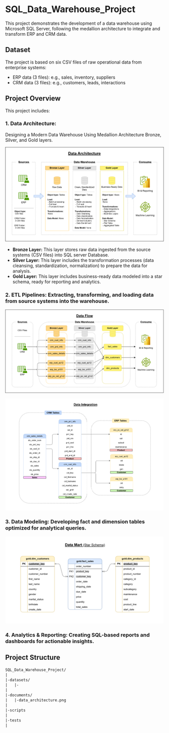 # SQL_Data_Warehouse_Project
This project demonstrates the development of a data warehouse using Microsoft SQL Server, following the medallion architecture to integrate and transform ERP and CRM data. 

## Dataset
The project is based on six CSV files of raw operational data from enterprise systems:
 - ERP data (3 files): e.g., sales, inventory, suppliers
 - CRM data (3 files): e.g., customers, leads, interactions

## Project Overview
This project includes:

 ### **1. Data Architecture:**
 Designing a Modern Data Warehouse Using Medallion Architecture Bronze, Silver, and Gold layers.

 ![Data Architecture Diagram](documents/data_architecture.png)

 * **Bronze Layer:** 
    This layer stores raw data ingested from the source systems (CSV files) into SQL server Database.
* **Silver Layer:**
    This layer includes the transformation processes (data cleansing, standardization, normalization) to prepare the data for analysis.
* **Gold Layer:**
    This layer includes business-ready data modeled into a star schema, ready for reporting and analytics.


### **2. ETL Pipelines:** Extracting, transforming, and loading data from source systems into the warehouse.
 ![Data Flow](documents/data_flow.png)

 ![Data Integration](documents/data_integration.png)

### **3. Data Modeling:** Developing fact and dimension tables optimized for analytical queries.
 ![Data Model](documents/data_mart.png)

### **4. Analytics & Reporting:** Creating SQL-based reports and dashboards for actionable insights.


## Project Structure
```
SQL_Data_Warehouse_Project/
|
|-datasets/
|   |-
|
|-documents/
|   |-data_architecture.png
|
|-scripts
|
|-tests
|
```